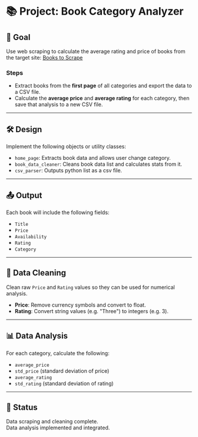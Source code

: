 # 📚 Project: Book Category Analyzer

## 🎯 Goal
Use web scraping to calculate the average rating and price of books from the target site: [Books to Scrape](https://books.toscrape.com)

### Steps
- Extract books from the **first page** of all categories and export the data to a CSV file.
- Calculate the **average price** and **average rating** for each category, then save that analysis to a new CSV file.

---

## 🛠️ Design

Implement the following objects or utility classes:
- `home_page`: Extracts book data and allows user change category.
- `book_data_cleaner`: Cleans book data list and calculates stats from it.
- `csv_parser`: Outputs python list as a csv file.

---

## 📤 Output

Each book will include the following fields:
- `Title`
- `Price`
- `Availability`
- `Rating`
- `Category`

---

## 🧹 Data Cleaning

Clean raw `Price` and `Rating` values so they can be used for numerical analysis.

- **Price**: Remove currency symbols and convert to float.
- **Rating**: Convert string values (e.g. "Three") to integers (e.g. 3).

---

## 📊 Data Analysis

For each category, calculate the following:
- `average_price`
- `std_price` (standard deviation of price)
- `average_rating`
- `std_rating` (standard deviation of rating)

---

## 🚧 Status

Data scraping and cleaning complete.  
Data analysis implemented and integrated.